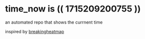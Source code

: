 # time_now is (( 1715209200755 ))

an automated repo that shows the currnent time

inspired by [breakingheatmap](https://github.com/breakingheatmap/breakingheatmap)